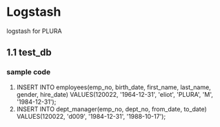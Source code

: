 # Logstash
logstash for PLURA

## 1.1 test_db

### sample code

1. INSERT INTO employees(emp_no, birth_date, first_name, last_name, gender, hire_date) VALUES(120022, '1964-12-31', 'eliot', 'PLURA', 'M', '1984-12-31');
2. INSERT INTO dept_manager(emp_no, dept_no, from_date, to_date) VALUES(120022, 'd009', '1984-12-31', '1988-10-17');
